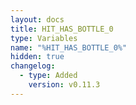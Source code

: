 ```yaml
---
layout: docs
title: HIT_HAS_BOTTLE_0
type: Variables
name: "%HIT_HAS_BOTTLE_0%"
hidden: true
changelog:
  - type: Added
    version: v0.11.3
---
```

